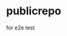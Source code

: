 # publicrepo
for e2e test


















































































































































































































































































































































































































































































































































































































































































































































































































































































































































































































































































































































































































































































































































































































































































































































































































































































































































































































































































































































































































































































































































































































































































































































































































































































































































































































































































































































































































































































































































































































































































































































































































































































































































































































































































































































































































































































































































































































































































































































































































































































































































